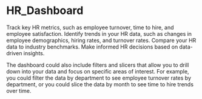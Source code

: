 # HR_Dashboard
Track key HR metrics, such as employee turnover, time to hire, and employee satisfaction. 
Identify trends in your HR data, such as changes in employee demographics, hiring rates, and turnover rates. 
Compare your HR data to industry benchmarks. Make informed HR decisions based on data-driven insights.

The dashboard could also include filters and slicers that allow you to drill down into your data and focus on specific areas of interest.
For example, you could filter the data by department to see employee turnover rates by department, or you could slice the data by month to see time to hire trends over time.
